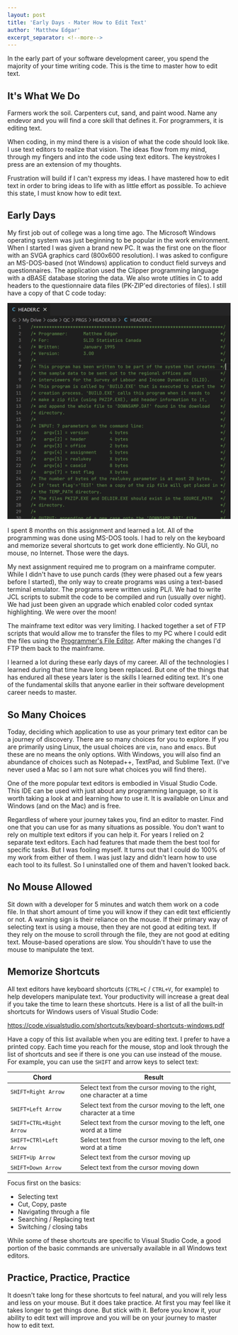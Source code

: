 ```yaml
---
layout: post
title: 'Early Days - Mater How to Edit Text'
author: 'Matthew Edgar'
excerpt_separator: <!--more-->
---
```


In the early part of your software development career, you spend the majority of your time writing code. This is the time to master how to edit text.

<!--more-->

## It's What We Do

Farmers work the soil. Carpenters cut, sand, and paint wood. Name any endevor and you will find a core skill that defines it. For programmers, it is editing text. 

When coding, in my mind there is a vision of what the code should look like. I use text editors to realize that vision. The ideas flow from my mind, through my fingers and into the code using text editors. The keystrokes I press are an extension of my thoughts. 

Frustration will build if I can't express my ideas. I have mastered how to edit text in order to bring ideas to life with as little effort as possible. To achieve this state, I must know how to edit text. 

## Early Days

My first job out of college was a long time ago. The Microsoft Windows operating system was just beginning to be popular in the work environment. When I started I was given a brand new PC. It was the first one on the floor with an SVGA graphics card (800x600 resolution). I was asked to configure an MS-DOS-based (not Windows) application to conduct field surveys and questionnaires. The application used the Clipper programming language with a dBASE database storing the data. We also wrote utlities in C to add headers to the questionnaire data files (PK-ZIP'ed directories of files). I still have a copy of that C code today:

![One of my first programs](/assets/img/header.png)

 I spent 8 months on this assignment and learned a lot. All of the programming was done using MS-DOS tools. I had to rely on the keyboard and memorize several shortcuts to get work done efficiently. No GUI, no mouse, no Internet. Those were the days.

My next assignment required me to program on a mainframe computer. While I didn't have to use punch cards (they were phased out a few years before I started), the only way to create programs was using a text-based terminal emulator. The programs were written using PL/I. We had to write JCL scripts to submit the code to be compiled and run (usually over night). We had just been given an upgrade which enabled color coded syntax highlighting. We were over the moon!

The mainframe text editor was very limiting. I hacked together a set of FTP scripts that would allow me to transfer the files to my PC where I could edit the files using the [Programmer's File Editor][pfe]. After making the changes I'd FTP them back to the mainframe.

I learned a lot during these early days of my career. All of the technologies I learned during that time have long been replaced. But one of the things that has endured all these years later is the skills I learned editing text. It's one of the fundamental skills that anyone earlier in their software development career needs to master.

## So Many Choices

Today, deciding which application to use as your primary text editor can be a journey of discovery. There are so many choices for you to explore. If you are primarily using Linux, the usual choices are `vim`, `nano` and `emacs`. But these are no means the only options. With Windows, you will also find an abundance of choices such as Notepad++, TextPad, and Sublime Text. (I've never used a Mac so I am not sure what choices you will find there). 

One of the more popular text editors is embodied in Visual Studio Code. This IDE can be used with just about any programming language, so it is worth taking a look at and learning how to use it. It is available on Linux and Windows (and on the Mac) and is free.

Regardless of where your journey takes you, find an editor to master. Find one that you can use for as many situations as possible. You don't want to rely on multiple text editors if you can help it. For years I relied on 2 separate text editors. Each had features that made them the best tool for specific tasks. But I was fooling myself. It turns out that I could do 100% of my work from either of them. I was just lazy and didn't learn how to use each tool to its fullest. So I uninstalled one of them and haven't looked back. 

## No Mouse Allowed

Sit down with a developer for 5 minutes and watch them work on a code file. In that short amount of time you will know if they can edit text efficiently or not. A warning sign is their reliance on the mouse. If their primary way of selecting text is using a mouse, then they are not good at editing text. If they rely on the mouse to scroll through the file, they are not good at editing text. Mouse-based operations are slow.  You shouldn't have to use the mouse to manipulate the text.

## Memorize Shortcuts

All text editors have keyboard shortcuts (`CTRL+C` / `CTRL+V`, for example) to help developers manipulate text. Your productivity will increase a great deal if you take the time to learn these shortcuts. Here is a list of all the built-in shortcuts for Windows users of Visual Studio Code:

https://code.visualstudio.com/shortcuts/keyboard-shortcuts-windows.pdf

Have a copy of this list available when you are editing text. I prefer to have a printed copy. Each time you reach for the mouse, stop and look through the list of shortcuts and see if there is one you can use instead of the mouse. For example, you can use the `SHIFT` and  arrow keys to select text:

Chord | Result
------------------- | -------------------
`SHIFT+Right Arrow` | Select text from the cursor moving to the right, one character at a time
`SHIFT+Left Arrow` | Select text from the cursor moving to the left, one character at a time
`SHIFT+CTRL+Right Arrow` | Select text from the cursor moving to the left, one word at a time
`SHIFT+CTRl+Left Arrow` | Select text from the cursor moving to the left, one word at a time
`SHIFT+Up Arrow` | Select text from the cursor moving up
`SHIFT+Down Arrow` | Select text from the cursor moving down

Focus first on the basics:

- Selecting text
- Cut, Copy, paste
- Navigating through a file
- Searching / Replacing text
- Switching / closing tabs

While some of these shortcuts are specific to Visual Studio Code, a good portion of the basic commands are universally available in all Windows text editors. 

## Practice, Practice, Practice

It doesn't take long for these shortcuts to feel natural, and you will rely less and less on your mouse. But it does take practice. At first you may feel like it takes longer to get things done. But stick with it. Before you know it, your ability to edit text will improve and you will be on your journey to master how to edit text.

[pfe]: https://en.wikipedia.org/wiki/Programmer%27s_File_Editor
